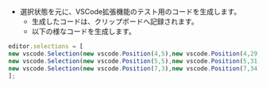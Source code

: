 * 選択状態を元に、VSCode拡張機能のテスト用のコードを生成します。
  * 生成したコードは、クリップボードへ記録されます。
  * 以下の様なコードを生成します。

```ts
editor.selections = [
new vscode.Selection(new vscode.Position(4,5),new vscode.Position(4,29)),
new vscode.Selection(new vscode.Position(5,5),new vscode.Position(5,31)),
new vscode.Selection(new vscode.Position(7,3),new vscode.Position(7,34)),
];
```

